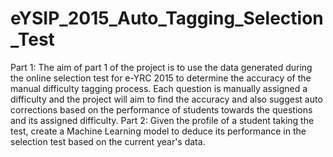 # eYSIP_2015_Auto_Tagging_Selection_Test
Part 1: The aim of part 1 of the project is to use the data generated during the online selection test for e-YRC 2015 to determine the accuracy of the manual difficulty tagging process. Each question is manually assigned a difficulty and the project will aim to find the accuracy and also suggest auto corrections based on the performance of students towards the questions and its assigned difficulty. Part 2: Given the profile of a student taking the test, create a Machine Learning model to deduce its performance in the selection test based on the current year's data.
